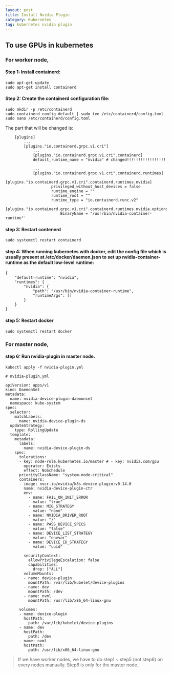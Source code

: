 ```yaml
---
layout: post
title: Install Nvidia Plugin
category: Kubernetes
tag: kubernetes nvidia plugin
---
```


## To use GPUs in kubernetes

### For worker node,

#### Step 1: Install containerd: 
```
sudo apt-get update
sudo apt-get install containerd
```

#### Step 2: Create the containerd configuration file:
```
sudo mkdir -p /etc/containerd
sudo containerd config default | sudo tee /etc/containerd/config.toml
sudo nano /etc/containerd/config.toml
```

The part that will be changed is:

```
	[plugins]
		...
		[plugins."io.containerd.grpc.v1.cri"]
			...
			[plugins."io.containerd.grpc.v1.cri".containerd]
			default_runtime_name = "nvidia" # changed!!!!!!!!!!!!!!!!!

			...
			[plugins."io.containerd.grpc.v1.cri".containerd.runtimes]
				[plugins."io.containerd.grpc.v1.cri".containerd.runtimes.nvidia]
					privileged_without_host_devices = false
					runtime_engine = ""
					runtime_root = ""
					runtime_type = "io.containerd.runc.v2"
					[plugins."io.containerd.grpc.v1.cri".containerd.runtimes.nvidia.options]
						BinaryName = "/usr/bin/nvidia-container-runtime"'
```

#### step 3: Restart contenerd
```
sudo systemctl restart containerd
```

#### step 4: When running kubernetes with docker, edit the config file which is usually present at /etc/docker/daemon.json to set up nvidia-container-runtime as the default low-level runtime:
```
{
	"default-runtime": "nvidia",
	"runtimes": {
		"nvidia": {
			"path": "/usr/bin/nvidia-container-runtime",
			"runtimeArgs": []
		}
	}
}
```

#### step 5: Restart docker
```
sudo systemctl restart docker
```

### For master node,
#### step 6: Run nvidia-plugin in master node.
```
kubectl apply -f nvidia-plugin.yml
```

```
# nvidia-plugin.yml

apiVersion: apps/v1
kind: DaemonSet
metadata:
  name: nvidia-device-plugin-daemonset
  namespace: kube-system
spec:
  selector:
    matchLabels:
      name: nvidia-device-plugin-ds
  updateStrategy:
    type: RollingUpdate
  template:
    metadata:
      labels:
        name: nvidia-device-plugin-ds
    spec:
      tolerations:
      - key: node-role.kubernetes.io/master # - key: nvidia.com/gpu
        operator: Exists
        effect: NoSchedule
      priorityClassName: "system-node-critical"
      containers:
      - image: nvcr.io/nvidia/k8s-device-plugin:v0.14.0
        name: nvidia-device-plugin-ctr
        env:
          - name: FAIL_ON_INIT_ERROR
            value: "true"
          - name: MIG_STRATEGY
            value: "none"
          - name: NVIDIA_DRIVER_ROOT
            value: "/"
          - name: PASS_DEVICE_SPECS
            value: "false"
          - name: DEVICE_LIST_STRATEGY
            value: "envvar"
          - name: DEVICE_ID_STRATEGY
            value: "uuid"

        securityContext:
          allowPrivilegeEscalation: false
          capabilities:
            drop: ["ALL"]
        volumeMounts:
        - name: device-plugin
          mountPath: /var/lib/kubelet/device-plugins
        - name: dev
          mountPath: /dev
        - name: nvml
          mountPath: /usr/lib/x86_64-linux-gnu

      volumes:
      - name: device-plugin
        hostPath:
          path: /var/lib/kubelet/device-plugins
      - name: dev
        hostPath:
          path: /dev
      - name: nvml
        hostPath:
          path: /usr/lib/x86_64-linux-gnu
```

> If we have worker nodes, we have to do step1 ~ step5 (not step6) on every nodes manually. Step6 is only for the master node.
